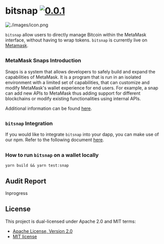 # bitsnap [![0.0.1](https://badge.fury.io/js/bitsnap.png)](https://badge.fury.io/js/bitsnap)

![./images/icon.png](./images/icon.png)

`bitsnap` allow users to directly manage Bitcoin within the MetaMask interface, without having to wrap tokens.
`bitsnap` is currently live on [Metamask](https://metamask.io/).

##

### MetaMask Snaps Introduction
Snaps is a system that allows developers to safely build and expand the capabilities of MetaMask. It is a program that is run in an isolated environment with a limited set of capabilities, that can customize and modify MetaMask's wallet experience for end users. For example, a snap can add new APIs to MetaMask thus adding support for different blockchains or modify existing functionalities using internal APIs.

Additional information can be found [here](https://docs.metamask.io/guide/snaps.html).


##

### `bitsnap` Integration
If you would like to integrate `bitsnap` into your dapp, you can make use of our npm. Refer to the following document [here](https://github.com/nexm-io/bitsnap/tree/master/docs).

##

### How to run `bitsnap` on a wallet locally

```shell
yarn build && yarn test:snap
```

## Audit Report

Inprogress


## License

This project is dual-licensed under Apache 2.0 and MIT terms:
- [Apache License, Version 2.0](http://www.apache.org/licenses/LICENSE-2.0)
- [MIT license](http://opensource.org/licenses/MIT)
